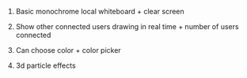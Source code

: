 1. Basic monochrome local whiteboard + clear screen

2. Show other connected users drawing in real time + number of users connected

3. Can choose color + color picker

4. 3d particle effects